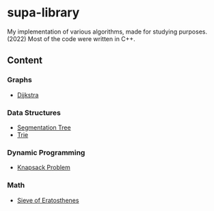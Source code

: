 # supa-library
My implementation of various algorithms, made for studying purposes. (2022)
Most of the code were written in C++.

## Content

### Graphs

- [Dijkstra](graphs/dijkstra.cpp)

### Data Structures

- [Segmentation Tree](data-structures/seg-tree.cpp)
- [Trie](trie.cpp)

### Dynamic Programming

- [Knapsack Problem](dynamic-prog/knapsack.cpp)

### Math

- [Sieve of Eratosthenes](maths/crivo.cpp)
